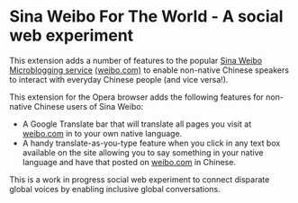 Sina Weibo For The World - A social web experiment
==================================================

This extension adds a number of features to the popular [Sina Weibo Microblogging service](weibo.com) [(weibo.com)](weibo.com) to enable non-native Chinese speakers to interact with everyday Chinese people (and vice versa!). 

This extension for the Opera browser adds the following features for non-native Chinese users of Sina Weibo:

* A Google Translate bar that will translate all pages you visit at [weibo.com](weibo.com) in to your own native language. 
* A handy translate-as-you-type feature when you click in any text box available on the site 
allowing you to say something in your native language and have that posted on [weibo.com](weibo.com) in Chinese. 

This is a work in progress social web experiment to connect disparate global voices by enabling inclusive global 
conversations.